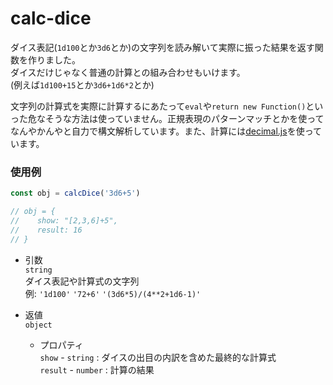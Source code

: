# calc-dice

ダイス表記(`1d100`とか`3d6`とか)の文字列を読み解いて実際に振った結果を返す関数を作りました。  
ダイスだけじゃなく普通の計算との組み合わせもいけます。  
(例えば`1d100+15`とか`3d6+1d6*2`とか)  

文字列の計算式を実際に計算するにあたって`eval`や`return new Function()`といった危なそうな方法は使っていません。正規表現のパターンマッチとかを使ってなんやかんやと自力で構文解析しています。また、計算には[decimal.js](https://github.com/MikeMcl/decimal.js)を使っています。

### 使用例

```js
const obj = calcDice('3d6+5')

// obj = {
//    show: "[2,3,6]+5",
//    result: 16
// }
```

- 引数  
`string`  
ダイス表記や計算式の文字列  
例: `'1d100'` `'72+6'` `'(3d6*5)/(4**2+1d6-1)'`  

- 返値  
`object`  
  - プロパティ  
  `show` - `string` : ダイスの出目の内訳を含めた最終的な計算式  
  `result` - `number` : 計算の結果  
